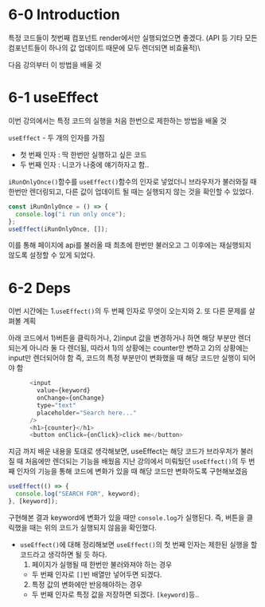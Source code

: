 # 6-0 Introduction

특정 코드들이 첫번째 컴포넌트 render에서만 실행되었으면 좋겠다.
(API 등 기타 모든 컴포넌트들이 하나의 값 업데이트 때문에 모두 렌더되면 비효율적)\

다음 강의부터 이 방법을 배울 것

# 6-1 useEffect

이번 강의에서는 특정 코드의 실행을 처음 한번으로 제한하는 방법을 배울 것

`useEffect` - 두 개의 인자를 가짐

- 첫 번째 인자 : 딱 한번만 실행하고 싶은 코드
- 두 번째 인자 : 니코가 나중에 얘기하자고 함..

`iRunOnlyOnce()`함수를 `useEffect()`함수의 인자로 넣었더니 브라우저가 불러와질 때 한번만 렌더링되고, 다른 값이 업데이트 될 때는 실행되지 않는 것을 확인할 수 있었다.

```js
const iRunOnlyOnce = () => {
  console.log("i run only once");
};
useEffect(iRunOnlyOnce, []);
```

이를 통해 페이지에 api를 불러올 때 최초에 한번만 불러오고 그 이후에는 재실행되지 않도록 설정할 수 있게 되었다.

# 6-2 Deps

이번 시간에는 1.`useEffect()`의 두 번째 인자로 무엇이 오는지와 2. 또 다른 문제를 살펴볼 계획

아래 코드에서 1)버튼을 클릭하거나, 2)input 값을 변경하거나 하면 해당 부분만 렌더 되는게 아니라 둘 다 렌더됨, 따라서 1)의 상황에는 counter만 변하고 2)의 상황에는 input만 렌더되어야 함
즉, 코드의 특정 부분만이 변화했을 때 해당 코드만 실행이 되어야 함

```js
      <input
        value={keyword}
        onChange={onChange}
        type="text"
        placeholder="Search here..."
      />
      <h1>{counter}</h1>
      <button onClick={onClick}>click me</button>
```

지금 까지 배운 내용을 토대로 생각해보면, useEffect는 해당 코드가 브라우저가 불러질 때 처음에만 렌더되는 기능을 배웠음
지난 강의에서 미뤄뒀던 `useEffect()`의 두 번째 인자의 기능을 통해 코드에 변화가 있을 때 해당 코드만 변화하도록 구현해보겠음

```js
useEffect(() => {
  console.log("SEARCH FOR", keyword);
}, [keyword]);
```

구현해본 결과 keyword에 변화가 있을 때만 `console.log`가 실행된다.
즉, 버튼을 클릭했을 때는 위의 코드가 실행되지 않음을 확인했다.

- `useEffect()`에 대해 정리해보면 `useEffect()`의 첫 번째 인자는 제한된 실행을 할 코드라고 생각하면 될 듯 하다.
  1. 페이지가 실행될 때 한번만 불러와져야 하는 경우
  - 두 번째 인자로 `[]`빈 배열만 넣어두면 되겠다.
  2. 특정 값의 변화에만 반응해야하는 경우
  - 두 번째 인자로 특정 값을 저장하면 되겠다. `[keyword]`등..